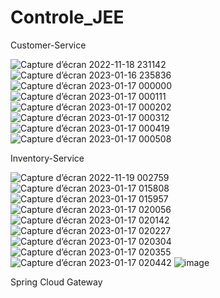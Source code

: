 # Controle_JEE
Customer-Service

![Capture d’écran 2022-11-18 231142](https://user-images.githubusercontent.com/84517689/212776910-57f835f7-a8f4-4e3d-9048-b0f8a8bf3c4c.png)
![Capture d’écran 2023-01-16 235836](https://user-images.githubusercontent.com/84517689/212777329-9417e79d-d169-4504-af57-ae426dfe6a78.jpg)
![Capture d’écran 2023-01-17 000000](https://user-images.githubusercontent.com/84517689/212777421-d140fd14-baf7-48f9-bfec-5431897ca81a.jpg)
![Capture d’écran 2023-01-17 000111](https://user-images.githubusercontent.com/84517689/212777519-1d1ce63f-3128-469b-85bc-e510db7ccdab.jpg)
![Capture d’écran 2023-01-17 000202](https://user-images.githubusercontent.com/84517689/212777568-ad49c687-cefb-40d0-94bd-f7143bc67ee4.jpg)
![Capture d’écran 2023-01-17 000312](https://user-images.githubusercontent.com/84517689/212777659-bedecde9-9de3-42b7-9e22-153b6251ca89.jpg)
![Capture d’écran 2023-01-17 000419](https://user-images.githubusercontent.com/84517689/212777779-ed16b4eb-bdb8-47ed-bf9d-90ea2d6293c7.jpg)
![Capture d’écran 2023-01-17 000508](https://user-images.githubusercontent.com/84517689/212777850-57bd4039-f464-4005-a635-5f57b37cf585.jpg)
 
 Inventory-Service
 
 ![Capture d’écran 2022-11-19 002759](https://user-images.githubusercontent.com/84517689/212777987-82e6fe68-71c7-443a-b4e6-cc185b6e1b84.png)
 ![Capture d’écran 2023-01-17 015808](https://user-images.githubusercontent.com/84517689/212787249-b6a71ba9-c45a-47b9-b0b5-e71531a915fa.jpg)
![Capture d’écran 2023-01-17 015957](https://user-images.githubusercontent.com/84517689/212787383-feffe7b2-0982-4f81-93f7-d736ec680f64.jpg)
![Capture d’écran 2023-01-17 020056](https://user-images.githubusercontent.com/84517689/212787446-2aeb6dfc-445b-4c31-bcfc-ec35e32c8b08.jpg)
![Capture d’écran 2023-01-17 020142](https://user-images.githubusercontent.com/84517689/212787497-750af466-f35a-4c3c-b259-719288756f89.jpg)
![Capture d’écran 2023-01-17 020227](https://user-images.githubusercontent.com/84517689/212787558-f66b2f40-4f36-475a-925e-bfa70825d4fc.jpg)
![Capture d’écran 2023-01-17 020304](https://user-images.githubusercontent.com/84517689/212787606-86f541aa-7ef3-4f1f-a21b-b470af73565b.jpg)
![Capture d’écran 2023-01-17 020355](https://user-images.githubusercontent.com/84517689/212787683-7a8aeca8-394b-43c4-8302-498eabb27550.jpg)
![Capture d’écran 2023-01-17 020442](https://user-images.githubusercontent.com/84517689/212787747-cd028085-d37f-486b-8f76-5e60ce59092b.jpg)
![image](https://user-images.githubusercontent.com/84517689/212787813-eaf337f6-b199-45b5-8509-d2e35866d799.png)


Spring Cloud Gateway




